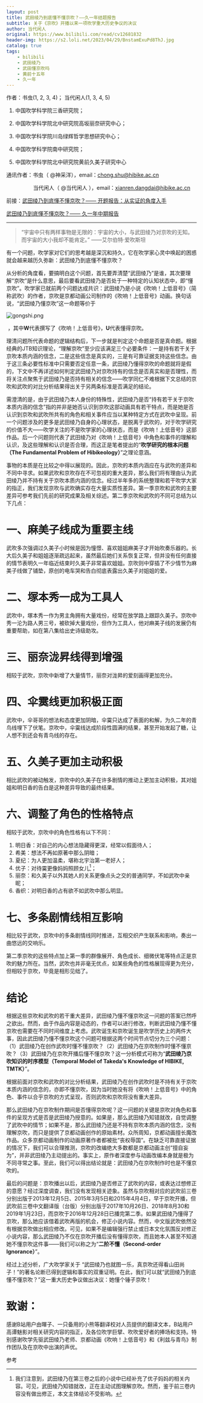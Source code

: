 ```yaml
---
layout: post
title: 武田绫乃到底懂不懂京吹？——久一年结题报告
subtitle: 关于《京吹》开播以来一项吹学重大历史争议的决议
author: 当代闲人
original: https://www.bilibili.com/read/cv12681832
header-img: https://s2.loli.net/2023/04/29/BnstamExuPd8ThJ.jpg
catalog: true
tags:
    - bilibili
    - 武田绫乃
    - 武田懂京吹吗
    - 黄前十五年
    - 久一年
---
```


作者：书虫(1, 2, 3, 4)； 当代闲人(1, 3, 4, 5) 

1. 中国吹学科学院三香研究院； 

2. 中国吹学科学院北中研究院高坂丽奈研究中心；

3. 中国吹学科学院川岛绿辉哲学思想研究中心；

4. 中国吹学科学院南中研究院；

5. 中国吹学科学院北中研究院黄前久美子研究中心 

通讯作者：书虫（ @神采洋），email：chong.shu@hibike.ac.cn                   

                  当代闲人（ @当代闲人 ），email：xianren.dangdai@hibike.ac.cn
                  
前接：[武田绫乃到底懂不懂京吹？—— 开题报告：从实证的角度入手](/2020/11/17/congshizhengdejiaodurushou/)

[武田绫乃到底懂不懂京吹？—— 久一年中期报告](/2021/02/06/jiuyinianzhongqibaogao/)

* * *

>“宇宙中只有两样事物是无限的：宇宙的大小，与武田绫乃对京吹的无知。而宇宙的大小我却不能肯定。”
——艾尔伯特·爱吹斯坦


有一个问题，吹学家对它们的思考越是深沉和持久，它在吹学家心灵中唤起的困惑就会越来越历久弥新：武田绫乃到底懂不懂京吹？

从分析的角度看，要搞明白这个问题，首先要弄清楚“武田绫乃”是谁，其次要理解“京吹”是什么意思，最后要看武田绫乃是否处于一种特定的认知状态中，即“懂京吹”。吹学家已就前两个问题达成共识：武田绫乃是小说《吹响！上低音号》（简称武吹）的作者，京吹是京都动画公司制作的《吹响！上低音号》动画。换句话说，“武田绫乃懂京吹”这一命题等价于

![gongshi.png](https://s2.loli.net/2023/04/29/NohnZucLJT9aPe5.png)

 ，其中**W**代表撰写了《吹响！上低音号》，**U**代表懂得京吹。

理清问题所代表命题的逻辑结构后，下一步就是判定这个命题是否是真命题。根据经典的JTB知识理论，“理解京吹”至少应该满足三个必要条件：一是持有若干关于京吹本质内涵的信念，二是这些信念是真实的，三是有可靠证据支持这些信念。由于这三条必要性标准中只需要否定任意一条，武田绫乃懂得京吹的命题就将是假的，下文中不再详述如何判定武田绫乃对京吹持有的信念是否真实和是否理性，而将关注点聚焦于武田绫乃是否持有相关的信念——吹学同仁不难根据下文总结的京吹和武吹的对比分析结果得出关于另两条标准是否满足的结论。

需澄清的是，由于武田绫乃本人身份的特殊性，武田绫乃是否“持有若干关于京吹本质内涵的信念”指的并非是她否认识到京吹这部动画具有若干特点，而是她是否认识到京吹和武吹所共有的角色和相关事件应当以某种特定方式在武吹中呈现。前一个问题涉及的更多是武田绫乃自身的心理状态，是脱离于武吹的，对于吹学研究的价值不大——吹学关注的不是吹学家的心理状态，而是《吹响！上低音号》这部作品。后一个问题则代表了武田绫乃对《吹响！上低音号》中角色和事件的理解和认识，及这些理解和认识是否合理，而这正是笔者提出的“**吹学研究的根本问题（The Fundamental Problem of Hibikeology）**”之理论意涵。

事物的本质是在比较之中得以展现的。因此，京吹的本质内涵应在与武吹的差异和不同中寻求。如果武吹和京吹存在不可忽视的重大差异，那么我们将有理由认为武田绫乃并不持有关于京吹本质内涵的信念。经过半年多的系统整理和若干吹学大家的指正，我们发现京吹与武吹确实存在大量实质性差异。第一季京吹和武吹的主要差异可参考我们先前的研究成果及相关综述。第二季京吹和武吹的不同可总结为以下几点：

# 一、麻美子线成为重要主线

武吹多次强调过久美子小时候是因为憧憬、喜欢姐姐麻美子才开始吹奏乐器的。长大后久美子和姐姐逐渐疏远起来，虽然最后她们关系恢复正常，但并没有任何直接的情节表明久一年临近结束时久美子非常喜欢姐姐。京吹则中穿插了不少情节为麻美子线做了铺垫，原创的电车哭和告白彻底表露出久美子对姐姐的爱。

# 二、塚本秀一成为工具人

武吹中，塚本秀一作为男主角拥有大量戏份，经常在放学路上跟踪久美子。京吹中秀一沦为路人男三号，被砍掉大量戏份，但作为工具人，他对麻美子线的发展仍有重要帮助，如在第八集给出史诗级助攻。

# 三、丽奈泷昇线得到增强

相较于武吹，京吹中新增了大量情节，丽奈对泷昇的爱刻画得更加充分。

# 四、伞霙线更加积极正面

武吹中，伞哥哥的想法和态度更加阴暗，伞霙只达成了表面的和解，为久二年的青鸟线埋下了伏笔。京吹中，伞霙线达成阶段性圆满的结果，甚至开始发起了糖，让人想不到还会有青鸟线的存在。

# 五、久美子更加主动积极

相比武吹的被动触发，京吹中的久美子在许多剧情的推动上更加主动积极，其对姐姐和明日香的告白是这种差异导致的最终结果。

# 六、调整了角色的性格特点

相较于武吹，京吹中的角色性格有以下不同：

1. 明日香：对自己的内心想法隐藏得更深，经常以假面待人；
2. 希美：想法不再如原著中那么阴暗；
3. 夏纪：为人更加温柔，堪称北宇治第一老好人；
4. 优子：对待霙更像妈妈照顾女儿[^1]；
5. 丽奈：和久美子以外其她人的关系更像点头之交的普通同学，不如武吹中亲昵；
6. 香织：对明日香的占有欲不如武吹中那么明显。

# 七、多条剧情线相互影响

相比较于武吹，京吹中的多条剧情线同时推进，互相交织产生联系和影响，奏出一曲悠远的交响乐。

第二季京吹的这些特点加上第一季的群像展开、角色成长、细微伏笔等特点正是京吹的魅力所在。当然，武吹也并非毫无优点，如某些角色的性格展现得更为充分，但相较于京吹，毕竟是相形见绌了。

# 结论

根据这些京吹和武吹的若干重大差异，武田绫乃懂不懂京吹这一问题的答案已然呼之欲出。然而，由于作品内容是动态的，作者可以进行修改，判断武田绫乃懂不懂京吹也需要在不同时间维度上考虑。武吹诞生和京吹诞生是吹学历史上的两件大事，因此武田绫乃懂不懂京吹这个问题可根据这两个时间节点切分为三个问题：（1）武田绫乃在创作武吹时懂不懂京吹？（2）武田绫乃在京吹制作时懂不懂京吹？（3）武田绫乃在京吹开播后懂不懂京吹？这一分析模式可称为“**武田绫乃京吹知识的时序模型（Temporal Model of Takeda's Knowledge of HIBIKE, TMTK）**”。

根据前面对京吹和武吹的对比分析结果，武田绫乃在创作武吹时是不持有关于京吹本质内涵的信念的，亦即不懂京吹，因为当时她没有将《吹响！上低音号》中的角色、事件以合乎京吹的方式呈现，否则武吹和京吹将没有重大差异。

那么武田绫乃在京吹制作期间是否懂得京吹呢？这一问题的关键是京吹对角色和事件的呈现方式是否是武田绫乃授意的。如果是，那么武田绫乃知错就改，自觉调整了武吹中的情节；如果不是，那么武田绫乃还是不持有京吹本质内涵的信念，没有理解京吹，而只是提供了京都动画创作的原始素材。众所周知，京都动画擅长魔改作品。众多京都动画制作的动画原著作者都被批“丧权辱国”。在缺乏可靠直接证据的情况下，我们可以合理推测，京吹的改编绝大多数都是京都动画主创“擅自妄为”，并非武田绫乃主动提出的。事实上，原作者深度参与动画改编本身就是极为不同寻常之事。至此，我们可以得出结论就是：武田绫乃在京吹制作时也是不懂京吹的。

最后的问题是：京吹播出以后，武田绫乃是否修正了武吹的内容，或表达过想修正的意愿？经过深度调查，我们没有发现相关迹象。虽然与京吹相对应的武吹前三卷分别出版于2013年12月5日、2015年3月5日和2015年4月4日，早于京吹开播，但武吹前三卷中文翻译版（台版）分别出版于2017年10月26日、2018年8月30和2019年1月23日，而京吹于2016年12月28日已播完第二季。如果武田绫乃懂得了京吹，那么她应该借着武吹再版的机会，修正小说内容。然而，中文版武吹依然没有根据京吹做出相应修改。可见，如果不是编辑强行禁止或日本文化氛围反对修正小说内容，那么武田绫乃不仅在京吹开播后没有懂得京吹，而且她本人甚至不知道她不懂京吹这件事——我们可以称之为“**二阶不懂（Second-order Ignorance）**”。

经过上述分析，广大吹学家关于 “武田绫乃也就图一乐，真京吹还得看山田尚子！”的著名论断已得到逻辑和事实的双重证明。在此，我们可以就“武田绫乃到底懂不懂京吹？”这一重大历史争议做出决议：她懂个锤子京吹！

# 致谢：

感谢B站用户由暉子、一只备用的小熊等翻译校对人员提供的翻译文本，B站用户高谭魅影对相关研究内容的指正，及各位吹学巨擘、吹吹爱好者的捧场和支持。特别感谢吹学先驱武田绫乃老师、京都动画《吹响！上低音号》和《利兹与青鸟》制作团队及在京吹中出演的声优。


参考
[^1]:我们注意到，武田绫乃在第三卷之后的小说中已经补充了优子妈妈的相关内容。可见，武田绫乃知错就改，正在主动试图理解京吹。然而，鉴于前三卷内容没有做出修正，本文主体结论不受影响。
